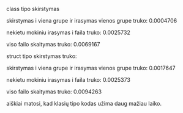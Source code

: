 class tipo skirstymas

skirstymas i viena grupe ir irasymas vienos grupe truko: 0.0004706

nekietu mokiniu irasymas i faila truko: 0.0025732

viso failo skaitymas truko: 0.0069167


struct tipo skirstymas truko:

skirstymas i viena grupe ir irasymas vienos grupe truko: 0.0017647

nekietu mokiniu irasymas i faila truko: 0.0025373

viso failo skaitymas truko: 0.0094263

aiškiai matosi, kad klasių tipo kodas užima daug mažiau laiko.
